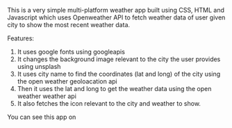This is a very simple multi-platform weather app built using CSS, HTML and Javascript which uses Openweather API to fetch weather data of user given city to show the most recent weather data. 

Features: 
1. It uses google fonts using googleapis
2. It changes the background image relevant to the city the user provides using unsplash
3. It uses city name to find the coordinates (lat and long) of the city using the open weather geoloacation api
4. Then it uses the lat and long to get the weather data using the open weather weather api
5. It also fetches the icon relevant to the city and weather to show.

You can see this app on 
